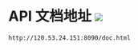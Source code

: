 # API 文档地址 ![](https://github.com/yan42685/mission-board/workflows/Java%20CI%20with%20Maven/badge.svg)

`http://120.53.24.151:8090/doc.html`
